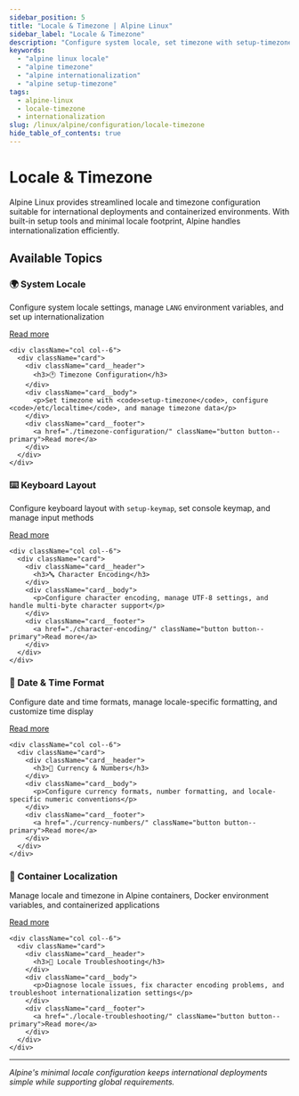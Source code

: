 ```yaml
---
sidebar_position: 5
title: "Locale & Timezone | Alpine Linux"
sidebar_label: "Locale & Timezone"
description: "Configure system locale, set timezone with setup-timezone, and manage internationalization settings in Alpine Linux."
keywords:
  - "alpine linux locale"
  - "alpine timezone"
  - "alpine internationalization"
  - "alpine setup-timezone"
tags:
  - alpine-linux
  - locale-timezone
  - internationalization
slug: /linux/alpine/configuration/locale-timezone
hide_table_of_contents: true
---
```


# Locale & Timezone

Alpine Linux provides streamlined locale and timezone configuration suitable for international deployments and containerized environments. With built-in setup tools and minimal locale footprint, Alpine handles internationalization efficiently.

## Available Topics

<div className="container">
  <div className="row">
    <div className="col col--6">
      <div className="card">
        <div className="card__header">
          <h3>🌍 System Locale</h3>
        </div>
        <div className="card__body">
          <p>Configure system locale settings, manage <code>LANG</code> environment variables, and set up internationalization</p>
        </div>
        <div className="card__footer">
          <a href="./system-locale/" className="button button--primary">Read more</a>
        </div>
      </div>
    </div>
    
    <div className="col col--6">
      <div className="card">
        <div className="card__header">
          <h3>🕐 Timezone Configuration</h3>
        </div>
        <div className="card__body">
          <p>Set timezone with <code>setup-timezone</code>, configure <code>/etc/localtime</code>, and manage timezone data</p>
        </div>
        <div className="card__footer">
          <a href="./timezone-configuration/" className="button button--primary">Read more</a>
        </div>
      </div>
    </div>
  </div>

  <div className="row">
    <div className="col col--6">
      <div className="card">
        <div className="card__header">
          <h3>⌨️ Keyboard Layout</h3>
        </div>
        <div className="card__body">
          <p>Configure keyboard layout with <code>setup-keymap</code>, set console keymap, and manage input methods</p>
        </div>
        <div className="card__footer">
          <a href="./keyboard-layout/" className="button button--primary">Read more</a>
        </div>
      </div>
    </div>
    
    <div className="col col--6">
      <div className="card">
        <div className="card__header">
          <h3>🔤 Character Encoding</h3>
        </div>
        <div className="card__body">
          <p>Configure character encoding, manage UTF-8 settings, and handle multi-byte character support</p>
        </div>
        <div className="card__footer">
          <a href="./character-encoding/" className="button button--primary">Read more</a>
        </div>
      </div>
    </div>
  </div>

  <div className="row">
    <div className="col col--6">
      <div className="card">
        <div className="card__header">
          <h3>📅 Date & Time Format</h3>
        </div>
        <div className="card__body">
          <p>Configure date and time formats, manage locale-specific formatting, and customize time display</p>
        </div>
        <div className="card__footer">
          <a href="./date-time-format/" className="button button--primary">Read more</a>
        </div>
      </div>
    </div>
    
    <div className="col col--6">
      <div className="card">
        <div className="card__header">
          <h3>💱 Currency & Numbers</h3>
        </div>
        <div className="card__body">
          <p>Configure currency formats, number formatting, and locale-specific numeric conventions</p>
        </div>
        <div className="card__footer">
          <a href="./currency-numbers/" className="button button--primary">Read more</a>
        </div>
      </div>
    </div>
  </div>

  <div className="row">
    <div className="col col--6">
      <div className="card">
        <div className="card__header">
          <h3>🐳 Container Localization</h3>
        </div>
        <div className="card__body">
          <p>Manage locale and timezone in Alpine containers, Docker environment variables, and containerized applications</p>
        </div>
        <div className="card__footer">
          <a href="./container-localization/" className="button button--primary">Read more</a>
        </div>
      </div>
    </div>
    
    <div className="col col--6">
      <div className="card">
        <div className="card__header">
          <h3>🔧 Locale Troubleshooting</h3>
        </div>
        <div className="card__body">
          <p>Diagnose locale issues, fix character encoding problems, and troubleshoot internationalization settings</p>
        </div>
        <div className="card__footer">
          <a href="./locale-troubleshooting/" className="button button--primary">Read more</a>
        </div>
      </div>
    </div>
  </div>
</div>

---

*Alpine's minimal locale configuration keeps international deployments simple while supporting global requirements.*